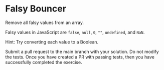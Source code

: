 # Falsy Bouncer

Remove all falsy values from an array.

Falsy values in JavaScript are `false`, `null`, `0`, `""`, `undefined`, and `NaN`.

Hint: Try converting each value to a Boolean.

Submit a pull request to the main branch with your solution. Do not modify the tests. Once you have created a PR with passing tests, then you have successfully completed the exercise.
